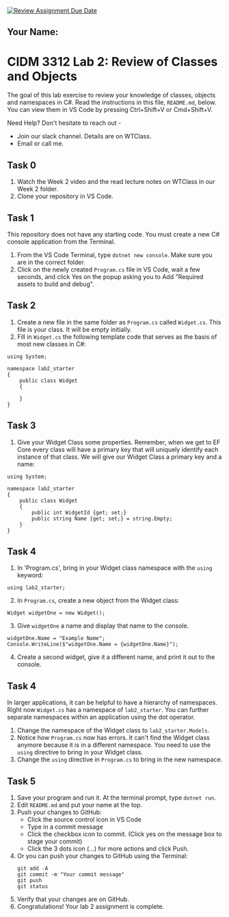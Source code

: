 [![Review Assignment Due Date](https://classroom.github.com/assets/deadline-readme-button-24ddc0f5d75046c5622901739e7c5dd533143b0c8e959d652212380cedb1ea36.svg)](https://classroom.github.com/a/VcsRs9B-)
## Your Name:

# CIDM 3312 Lab 2: Review of Classes and Objects

The goal of this lab exercise to review your knowledge of classes, objects and namespaces in C#. Read the instructions in this file, `README.md`, below. You can view them in VS Code by pressing Ctrl+Shift+V or Cmd+Shift+V.

Need Help? Don't hesitate to reach out -

- Join our slack channel. Details are on WTClass.
- Email or call me.

## Task 0
1. Watch the Week 2 video and the read lecture notes on WTClass in our Week 2 folder.
2. Clone your repository in VS Code.

## Task 1
This repository does not have any starting code. You must create a new C# console application from the Terminal.
1. From the VS Code Terminal, type `dotnet new console`. Make sure you are in the correct folder.
2. Click on the newly created `Program.cs` file in VS Code, wait a few seconds, and click Yes on the popup asking you to Add "Required assets to build and debug".

## Task 2
1. Create a new file in the same folder as `Program.cs` called `Widget.cs`. This file is your class. It will be empty initially.
2. Fill in `Widget.cs` the following template code that serves as the basis of most new classes in C#:
  ```
  using System;

  namespace lab2_starter
  {
      public class Widget
      {

      }
  }
  ```

## Task 3
1. Give your Widget Class some properties. Remember, when we get to EF Core every class will have a primary key that will uniquely identify each instance of that class. We will give our Widget Class a primary key and a name:
  ```
  using System;

  namespace lab2_starter
  {
      public class Widget
      {
          public int WidgetId {get; set;}
          public string Name {get; set;} = string.Empty;
      }
  }
  ```

## Task 4
1. In 'Program.cs', bring in your Widget class namespace with the `using` keyword:
```
using lab2_starter;
```
2. In `Program.cs`, create a new object from the Widget class:
```
Widget widgetOne = new Widget();
```
3. Give `widgetOne` a name and display that name to the console.
```
widgetOne.Name = "Example Name";
Console.WriteLine($"widgetOne.Name = {widgetOne.Name}");
```
4. Create a second widget, give it a different name, and print it out to the console.

## Task 4
In larger applications, it can be helpful to have a hierarchy of namespaces. Right now `Widget.cs` has a namespace of `lab2_starter`. You can further separate namespaces within an application using the dot operator.
1. Change the namespace of the Widget class to `lab2_starter.Models`.
2. Notice how `Program.cs` now has errors. It can't find the Widget class anymore because it is in a different namespace. You need to use the `using` directive to bring in your Widget class.
3. Change the `using` directive in `Program.cs` to bring in the new namespace.

## Task 5
1. Save your program and run it. At the terminal prompt, type `dotnet run`.
2. Edit `README.md` and put your name at the top.
3. Push your changes to GitHub:
    - Click the source control icon in VS Code
    - Type in a commit message
    - Click the checkbox icon to commit. (Click yes on the message box to stage your commit)
    - Click the 3 dots icon (...) for more actions and click Push.
4. Or you can push your changes to GitHub using the Terminal:
    ```
    git add -A
    git commit -m "Your commit message"
    git push
    git status
    ```
4. Verify that your changes are on GitHub.
6. Congratulations! Your lab 2 assignment is complete.